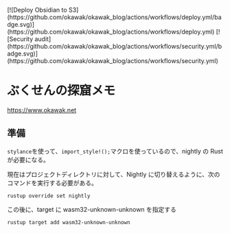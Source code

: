 <p>
  [![Deploy Obsidian to S3](https://github.com/okawak/okawak_blog/actions/workflows/deploy.yml/badge.svg)](https://github.com/okawak/okawak_blog/actions/workflows/deploy.yml)
  [![Security audit](https://github.com/okawak/okawak_blog/actions/workflows/security.yml/badge.svg)](https://github.com/okawak/okawak_blog/actions/workflows/security.yml)
</p>

# ぶくせんの探窟メモ

https://www.okawak.net

## 準備

`stylance`を使って、`import_style!();`マクロを使っているので、nightly の Rust が必要になる。

現在はプロジェクトディレクトリに対して、Nightly に切り替えるように、次のコマンドを実行する必要がある。

```shell
rustup override set nightly
```

この後に、target に wasm32-unknown-unknown を指定する

```shell
rustup target add wasm32-unknown-unknown
```
